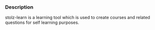 ### Description

stolz-learn is a learning tool which is used to create courses and related questions for self learning purposes.
